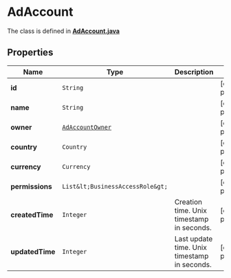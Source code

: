 

# AdAccount

The class is defined in **[AdAccount.java](../../src/main/java/org/openapitools/model/AdAccount.java)**

## Properties

Name | Type | Description | Notes
------------ | ------------- | ------------- | -------------
**id** | `String` |  |  [optional property]
**name** | `String` |  |  [optional property]
**owner** | [`AdAccountOwner`](AdAccountOwner.md) |  |  [optional property]
**country** | `Country` |  |  [optional property]
**currency** | `Currency` |  |  [optional property]
**permissions** | `List&lt;BusinessAccessRole&gt;` |  |  [optional property]
**createdTime** | `Integer` | Creation time. Unix timestamp in seconds. |  [optional property]
**updatedTime** | `Integer` | Last update time. Unix timestamp in seconds. |  [optional property]










